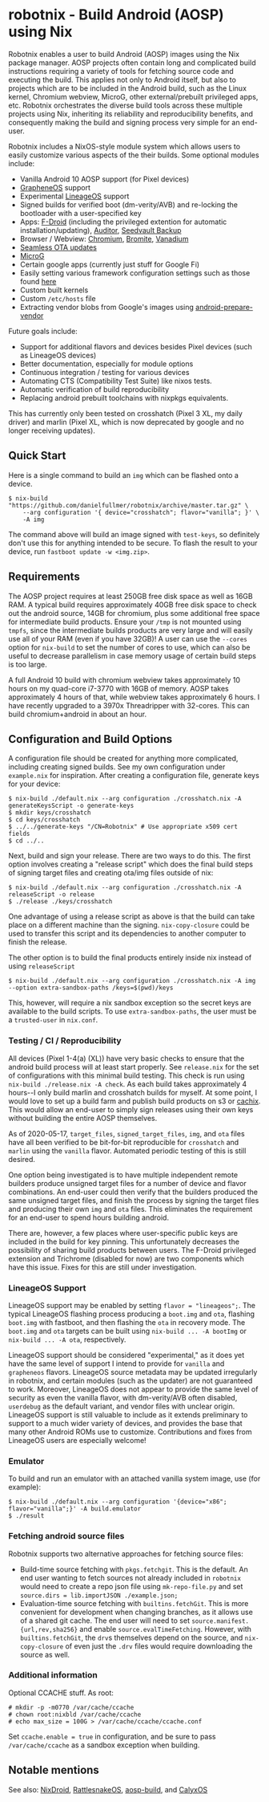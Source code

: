 # robotnix - Build Android (AOSP) using Nix

Robotnix enables a user to build Android (AOSP) images using the Nix package manager.
AOSP projects often contain long and complicated build instructions requiring a variety of tools for fetching source code and executing the build.
This applies not only to Android itself, but also to projects which are to be included in the Android build, such as the Linux kernel, Chromium webview, MicroG, other external/prebuilt privileged apps, etc.
Robotnix orchestrates the diverse build tools across these multiple projects using Nix, inheriting its reliability and reproducibility benefits, and consequently making the build and signing process very simple for an end-user.

Robotnix includes a NixOS-style module system which allows users to easily customize various aspects of the their builds.
Some optional modules include:
 - Vanilla Android 10 AOSP support (for Pixel devices)
 - [GrapheneOS](https://grapheneos.org/) support
 - Experimental [LineageOS](https://lineageos.org/) support
 - Signed builds for verified boot (dm-verity/AVB) and re-locking the bootloader with a user-specified key
 - Apps: [F-Droid](https://f-droid.org/) (including the privileged extention for automatic installation/updating), [Auditor](https://attestation.app/about), [Seedvault Backup](https://github.com/stevesoltys/backup)
 - Browser / Webview: [Chromium](https://www.chromium.org/Home), [Bromite](https://www.bromite.org/), [Vanadium](https://github.com/GrapheneOS/Vanadium)
 - [Seamless OTA updates](https://github.com/GrapheneOS/platform_packages_apps_Updater)
 - [MicroG](https://microg.org/)
 - Certain google apps (currently just stuff for Google Fi)
 - Easily setting various framework configuration settings such as those found [here](https://android.googlesource.com/platform/frameworks/base/+/master/core/res/res/values/config.xml)
 - Custom built kernels
 - Custom `/etc/hosts` file
 - Extracting vendor blobs from Google's images using [android-prepare-vendor](https://github.com/anestisb/android-prepare-vendor)

Future goals include:
 - Support for additional flavors and devices besides Pixel devices (such as LineageOS devices)
 - Better documentation, especially for module options
 - Continuous integration / testing for various devices
 - Automating CTS (Compatibility Test Suite) like nixos tests.
 - Automatic verification of build reproducibility
 - Replacing android prebuilt toolchains with nixpkgs equivalents.
 
This has currently only been tested on crosshatch (Pixel 3 XL, my daily driver) and marlin (Pixel XL, which is now deprecated by google and no longer receiving updates).

## Quick Start
Here is a single command to build an `img` which can be flashed onto a device.
```console
$ nix-build "https://github.com/danielfullmer/robotnix/archive/master.tar.gz" \
    --arg configuration '{ device="crosshatch"; flavor="vanilla"; }' \
    -A img
```
The command above will build an image signed with `test-keys`, so definitely don't use this for anything intended to be secure.
To flash the result to your device, run `fastboot update -w <img.zip>`.

## Requirements
The AOSP project requires at least 250GB free disk space as well as 16GB RAM.
A typical build  requires approximately 40GB free disk space to check out the android source, 14GB for chromium, plus some additional free space for intermediate build products.
Ensure your `/tmp` is not mounted using `tmpfs`, since the intermediate builds products are very large and will easily use all of your RAM (even if you have 32GB)!
A user can use the `--cores` option for `nix-build` to set the number of cores to
use, which can also be useful to decrease parallelism in case memory usage of
certain build steps is too large.

A full Android 10 build with chromium webview takes approximately 10 hours on my quad-core i7-3770 with 16GB of memory.
AOSP takes approximately 4 hours of that, while webview takes approximately 6 hours.
I have recently upgraded to a 3970x Threadripper with 32-cores.
This can build chromium+android in about an hour.

## Configuration and Build Options
A configuration file should be created for anything more complicated, including creating signed builds.
See my own configuration under `example.nix` for inspiration.
After creating a configuration file, generate keys for your device:

```console
$ nix-build ./default.nix --arg configuration ./crosshatch.nix -A generateKeysScript -o generate-keys
$ mkdir keys/crosshatch
$ cd keys/crosshatch
$ ../../generate-keys "/CN=Robotnix" # Use appropriate x509 cert fields
$ cd ../..
```

Next, build and sign your release.
There are two ways to do this.
The first option involves creating a "release script" which does the final build steps of signing target files and creating ota/img files outside of nix:
```console
$ nix-build ./default.nix --arg configuration ./crosshatch.nix -A releaseScript -o release
$ ./release ./keys/crosshatch
```
One advantage of using a release script as above is that the build can take place on a different machine than the signing.
`nix-copy-closure` could be used to transfer this script and its dependencies to another computer to finish the release.

The other option is to build the final products entirely inside nix instead of using `releaseScript`
```console
$ nix-build ./default.nix --arg configuration ./crosshatch.nix -A img --option extra-sandbox-paths /keys=$(pwd)/keys
```
This, however, will require a nix sandbox exception so the secret keys are available to the build scripts.
To use `extra-sandbox-paths`, the user must be a `trusted-user` in `nix.conf`.

### Testing / CI / Reproducibility

All devices (Pixel 1-4(a) (XL)) have very basic checks to ensure that the android build process will at least start properly.
See `release.nix` for the set of configurations with this minimal build testing.
This check is run using `nix-build ./release.nix -A check`.
As each build takes approximately 4 hours--I only build marlin and crosshatch builds for myself.
At some point, I would love to set up a build farm and publish build products on s3 or [cachix](https://cachix.org).
This would allow an end-user to simply sign releases using their own keys without building the entire AOSP themselves.

As of 2020-05-17, `target_files`, `signed_target_files`, `img`, and `ota` files have all been verified to be bit-for-bit reproducible for `crosshatch` and `marlin` using the `vanilla` flavor.
Automated periodic testing of this is still desired.

One option being investigated is to have multiple independent remote builders produce unsigned target files for a number of device and flavor combinations.
An end-user could then verify that the builders produced the same unsigned target files, and finish the process by signing the target files and producing their own `img` and `ota` files.
This eliminates the requirement for an end-user to spend hours building android.

There are, however, a few places where user-specific public keys are included in the build for key pinning.
This unfortunately decreases the possibility of sharing build products between users.
The F-Droid privileged extension and Trichrome (disabled for now) are two components which have this issue.
Fixes for this are still under investigation.

### LineageOS Support
LineageOS support may be enabled by setting `flavor = "lineageos";`.
The typical LineageOS flashing process producing a `boot.img` and `ota`, flashing `boot.img` with fastboot, and then flashing the `ota` in recovery mode.
The `boot.img` and `ota` targets can be built using `nix-build ... -A bootImg` or `nix-build ... -A ota`, respectively.

LineageOS support should be considered "experimental," as it does yet have the same level of support I intend to provide for `vanilla` and `grapheneos` flavors.
LineageOS source metadata may be updated irregularly in robotnix, and certain modules (such as the updater) are not guaranteed to work.
Moreover, LineageOS does not appear to provide the same level of security as even the vanilla flavor, with dm-verity/AVB often disabled, `userdebug` as the default variant, and vendor files with unclear origin.
LineageOS support is still valuable to include as it extends preliminary to support to a much wider variety of devices, and provides the base that many other Android ROMs use to customize.
Contributions and fixes from LineageOS users are especially welcome!

### Emulator

To build and run an emulator with an attached vanilla system image, use (for example):
```console
$ nix-build ./default.nix --arg configuration '{device="x86"; flavor="vanilla";}' -A build.emulator
$ ./result
```

### Fetching android source files

Robotnix supports two alternative approaches for fetching source files:

- Build-time source fetching with `pkgs.fetchgit`. This is the default.
  An end user wanting to fetch sources not already included in `robotnix` would
  need to create a repo json file using `mk-repo-file.py` and set
  `source.dirs = lib.importJSON ./example.json;`
- Evaluation-time source fetching with `builtins.fetchGit`.
  This is more convenient for development when changing branches, as it allows use of a shared git cache.
  The end user will need to set `source.manifest.{url,rev,sha256}` and enable `source.evalTimeFetching`.
  However, with `builtins.fetchGit`, the `drv`s themselves depend on the source,
  and `nix-copy-closure` of even just the `.drv` files would require downloading the source as well.

### Additional information


Optional CCACHE stuff.
As root:
```console
# mkdir -p -m0770 /var/cache/ccache
# chown root:nixbld /var/cache/ccache
# echo max_size = 100G > /var/cache/ccache/ccache.conf
```
Set `ccache.enable = true` in configuration, and be sure to pass `/var/cache/ccache` as a sandbox exception when building.

## Notable mentions
See also: [NixDroid](https://github.com/ajs124/NixDroid), [RattlesnakeOS](https://github.com/dan-v/rattlesnakeos-stack), [aosp-build](https://github.com/hashbang/aosp-build), and [CalyxOS](https://calyxos.org/)
